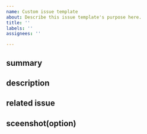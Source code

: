 ```yaml
---
name: Custom issue template
about: Describe this issue template's purpose here.
title: ''
labels: ''
assignees: ''

---
```


## summary

## description

## related issue

##  sceenshot(option)
